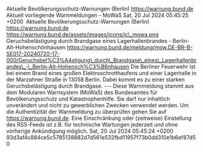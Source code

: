 Aktuelle Bevölkerungsschutz-Warnungen (Berlin) https://warnung.bund.de Aktuell vorliegende Warnmeldungen - MoWaS Sat, 20 Jul 2024 05:45:25 +0200 ![]() Aktuelle Bevölkerungsschutz-Warnungen (Berlin) https://warnung.bund.de https://warnung.bund.de/assets/images/icons/ic\_mowa.png Geruchsbelästigung durch Brandgase eines Lagerhallenbrandes - Berlin-Alt-Hohenschönhausen https://warnung.bund.de/meldung/mow.DE-BR-B-SE017-20240720-17-000/Geruchsbel%C3%A4stigung\_durch\_Brandgase\_eines\_Lagerhallenbrandes\_-\_Berlin-Alt-Hohensch%C3%B6nhausen Die Berliner Feuerwehr ist bei einem Brand eines großen Elektroschrotthaufens und einer Lagerhalle in der Marzahner Straße in 13058 Berlin.
Dabei kommt es zu einer starken Geruchsbelästigung durch Brandgase. ---
Diese Warnmeldung stammt aus dem Modularen Warnsystem (MoWaS) des Bundesamtes für Bevölkerungsschutz und Katastrophenhilfe.
Sie darf nur inhaltlich unverändert und nicht zu gewerblichen Zwecken verwendet werden.
Um die Authentizität der Warnmeldung zu überprüfen gehen Sie auf https://warnung.bund.de.
Eine Einschränkung oder (zeitweise) Einstellung des RSS-Feeds ist z.B. für technische Wartungen jederzeit und ohne vorherige Ankündigung möglich. Sat, 20 Jul 2024 05:45:24 +0200 93d3af4c884ce5c5785138882d7d561e532fbd11957f73b0dd310e1b6ef87d50
